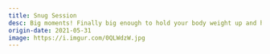 ```yaml
---
title: Snug Session
desc: Big moments! Finally big enough to hold your body weight up and hang out!
origin-date: 2021-05-31
image: https://i.imgur.com/0QLWdzW.jpg
---
```

